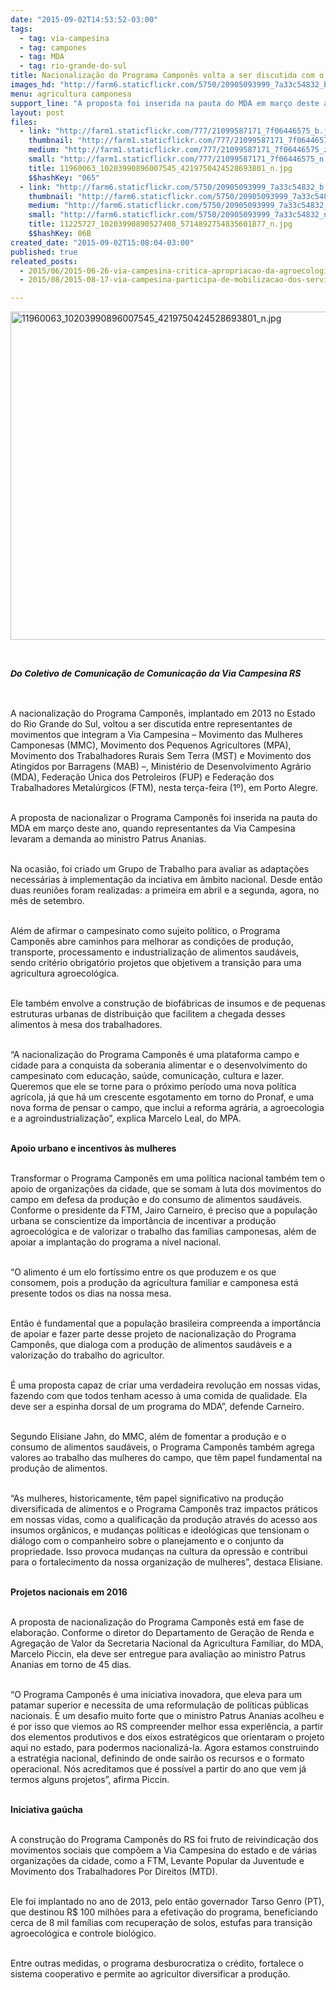 ```yaml
---
date: "2015-09-02T14:53:52-03:00"
tags:
  - tag: via-campesina
  - tag: campones
  - tag: MDA
  - tag: rio-grande-do-sul
title: Nacionalização do Programa Camponês volta a ser discutida com o MDA
images_hd: "http://farm6.staticflickr.com/5750/20905093999_7a33c54832_b.jpg"
menu: agricultura camponesa
support_line: "A proposta foi inserida na pauta do MDA em março deste ano, quando representantes da Via Campesina levaram a demanda ao ministro Patrus Ananias. "
layout: post
files:
  - link: "http://farm1.staticflickr.com/777/21099587171_7f06446575_b.jpg"
    thumbnail: "http://farm1.staticflickr.com/777/21099587171_7f06446575_t.jpg"
    medium: "http://farm1.staticflickr.com/777/21099587171_7f06446575_z.jpg"
    small: "http://farm1.staticflickr.com/777/21099587171_7f06446575_n.jpg"
    title: 11960063_10203990896007545_4219750424528693801_n.jpg
    $$hashKey: "065"
  - link: "http://farm6.staticflickr.com/5750/20905093999_7a33c54832_b.jpg"
    thumbnail: "http://farm6.staticflickr.com/5750/20905093999_7a33c54832_t.jpg"
    medium: "http://farm6.staticflickr.com/5750/20905093999_7a33c54832_z.jpg"
    small: "http://farm6.staticflickr.com/5750/20905093999_7a33c54832_n.jpg"
    title: 11225727_10203990890527408_5714892754835601877_n.jpg
    $$hashKey: 06B
created_date: "2015-09-02T15:08:04-03:00"
published: true
releated_posts:
  - 2015/06/2015-06-26-via-campesina-critica-apropriacao-da-agroecologia-pelo-capital.md
  - 2015/08/2015-08-17-via-campesina-participa-de-mobilizacao-dos-servidores-publicos-no-rs.md

---
```

<p><img alt="11960063_10203990896007545_4219750424528693801_n.jpg" height="525" src="http://farm1.staticflickr.com/777/21099587171_7f06446575_b.jpg" width="700" /></p>

<p>&nbsp;</p>

<p><strong><em><span style="color: rgb(0, 0, 0); font-family: Arial, sans-serif; line-height: 18.5714092254639px;">Do&nbsp;</span><b style="box-sizing: inherit; color: rgb(0, 0, 0); font-family: Arial, sans-serif; line-height: 18.5714092254639px;">Coletivo de Comunica&ccedil;&atilde;o</b><span style="color: rgb(0, 0, 0); font-family: Arial, sans-serif; line-height: 18.5714092254639px;">&nbsp;</span>de Comunica&ccedil;&atilde;o da Via Campesina RS</em></strong></p>

<p>&nbsp;</p>

<p>A nacionaliza&ccedil;&atilde;o do Programa Campon&ecirc;s, implantado em 2013 no Estado do Rio Grande do Sul, voltou a ser discutida entre representantes de movimentos que integram a Via Campesina &ndash; Movimento das Mulheres Camponesas (MMC), Movimento dos Pequenos Agricultores (MPA), Movimento dos Trabalhadores Rurais Sem Terra (MST) e Movimento dos Atingidos por Barragens (MAB) &ndash;, Minist&eacute;rio de Desenvolvimento Agr&aacute;rio (MDA), Federa&ccedil;&atilde;o &Uacute;nica dos Petroleiros (FUP) e Federa&ccedil;&atilde;o dos Trabalhadores Metal&uacute;rgicos (FTM), nesta ter&ccedil;a-feira (1&ordm;), em Porto Alegre.</p>

<p><br />
A proposta de nacionalizar o Programa Campon&ecirc;s foi inserida na pauta do MDA em mar&ccedil;o deste ano, quando representantes da Via Campesina levaram a demanda ao ministro Patrus Ananias.</p>

<p><br />
Na ocasi&atilde;o, foi criado um Grupo de Trabalho para avaliar as adapta&ccedil;&otilde;es necess&aacute;rias &agrave; implementa&ccedil;&atilde;o da inciativa em &acirc;mbito nacional. Desde ent&atilde;o duas reuni&otilde;es foram realizadas: a primeira em abril e a segunda, agora, no m&ecirc;s de setembro.</p>

<p><br />
Al&eacute;m de afirmar o campesinato como sujeito pol&iacute;tico, o Programa Campon&ecirc;s abre caminhos para melhorar as condi&ccedil;&otilde;es de produ&ccedil;&atilde;o, transporte, processamento e industrializa&ccedil;&atilde;o de alimentos saud&aacute;veis, sendo crit&eacute;rio obrigat&oacute;rio projetos que objetivem a transi&ccedil;&atilde;o para uma agricultura agroecol&oacute;gica.</p>

<p><br />
Ele tamb&eacute;m envolve a constru&ccedil;&atilde;o de biof&aacute;bricas de insumos e de pequenas estruturas urbanas de distribui&ccedil;&atilde;o que facilitem a chegada desses alimentos &agrave; mesa dos trabalhadores.</p>

<p><br />
&ldquo;A nacionaliza&ccedil;&atilde;o do Programa Campon&ecirc;s &eacute; uma plataforma campo e cidade para a conquista da soberania alimentar e o desenvolvimento do campesinato com educa&ccedil;&atilde;o, sa&uacute;de, comunica&ccedil;&atilde;o, cultura e lazer. Queremos que ele se torne para o pr&oacute;ximo per&iacute;odo uma nova pol&iacute;tica agr&iacute;cola, j&aacute; que h&aacute; um crescente esgotamento em torno do Pronaf, e uma nova forma de pensar o campo, que inclui a reforma agr&aacute;ria, a agroecologia e a agroindustrializa&ccedil;&atilde;o&rdquo;, explica Marcelo Leal, do MPA.</p>

<p><br />
<strong>Apoio urbano e incentivos &agrave;s mulheres</strong></p>

<p><br />
Transformar o Programa Campon&ecirc;s em uma pol&iacute;tica nacional tamb&eacute;m tem o apoio de organiza&ccedil;&otilde;es da cidade, que se somam &agrave; luta dos movimentos do campo em defesa da produ&ccedil;&atilde;o e do consumo de alimentos saud&aacute;veis. Conforme o presidente da FTM, Jairo Carneiro, &eacute; preciso que a popula&ccedil;&atilde;o urbana se conscientize da import&acirc;ncia de incentivar a produ&ccedil;&atilde;o agroecol&oacute;gica e de valorizar o trabalho das fam&iacute;lias camponesas, al&eacute;m de apoiar a implanta&ccedil;&atilde;o do programa a n&iacute;vel nacional.</p>

<p><br />
&ldquo;O alimento &eacute; um elo fort&iacute;ssimo entre os que produzem e os que consomem, pois a produ&ccedil;&atilde;o da agricultura familiar e camponesa est&aacute; presente todos os dias na nossa mesa.</p>

<p><br />
Ent&atilde;o &eacute; fundamental que a popula&ccedil;&atilde;o brasileira compreenda a import&acirc;ncia de apoiar e fazer parte desse projeto de nacionaliza&ccedil;&atilde;o do Programa Campon&ecirc;s, que dialoga com a produ&ccedil;&atilde;o de alimentos saud&aacute;veis e a valoriza&ccedil;&atilde;o do trabalho do agricultor.</p>

<p><br />
&Eacute; uma proposta capaz de criar uma verdadeira revolu&ccedil;&atilde;o em nossas vidas, fazendo com que todos tenham acesso &agrave; uma comida de qualidade. Ela deve ser a espinha dorsal de um programa do MDA&rdquo;, defende Carneiro.</p>

<p><br />
Segundo Elisiane Jahn, do MMC, al&eacute;m de fomentar a produ&ccedil;&atilde;o e o consumo de alimentos saud&aacute;veis, o Programa Campon&ecirc;s tamb&eacute;m agrega valores ao trabalho das mulheres do campo, que t&ecirc;m papel fundamental na produ&ccedil;&atilde;o de alimentos.</p>

<p><br />
&ldquo;As mulheres, historicamente, t&ecirc;m papel significativo na produ&ccedil;&atilde;o diversificada de alimentos e o Programa Campon&ecirc;s traz impactos pr&aacute;ticos em nossas vidas, como a qualifica&ccedil;&atilde;o da produ&ccedil;&atilde;o atrav&eacute;s do acesso aos insumos org&acirc;nicos, e mudan&ccedil;as pol&iacute;ticas e ideol&oacute;gicas que tensionam o di&aacute;logo com o companheiro sobre o planejamento e o conjunto da propriedade. Isso provoca mudan&ccedil;as na cultura da opress&atilde;o e contribui para o fortalecimento da nossa organiza&ccedil;&atilde;o de mulheres&rdquo;, destaca Elisiane.</p>

<p><br />
<strong>Projetos nacionais em 2016</strong></p>

<p><br />
A proposta de nacionaliza&ccedil;&atilde;o do Programa Campon&ecirc;s est&aacute; em fase de elabora&ccedil;&atilde;o. Conforme o diretor do Departamento de Gera&ccedil;&atilde;o de Renda e Agrega&ccedil;&atilde;o de Valor da Secretaria Nacional da Agricultura Familiar, do MDA, Marcelo Piccin, ela deve ser entregue para avalia&ccedil;&atilde;o ao ministro Patrus Ananias em torno de 45 dias.</p>

<p><br />
&ldquo;O Programa Campon&ecirc;s &eacute; uma iniciativa inovadora, que eleva para um patamar superior e necessita de uma reformula&ccedil;&atilde;o de pol&iacute;ticas p&uacute;blicas nacionais. &Eacute; um desafio muito forte que o ministro Patrus Ananias acolheu e &eacute; por isso que viemos ao RS compreender melhor essa experi&ecirc;ncia, a partir dos elementos produtivos e dos eixos estrat&eacute;gicos que orientaram o projeto aqui no estado, para podermos nacionaliz&aacute;-la. Agora estamos construindo a estrat&eacute;gia nacional, definindo de onde sair&atilde;o os recursos e o formato operacional. N&oacute;s acreditamos que &eacute; poss&iacute;vel a partir do ano que vem j&aacute; termos alguns projetos&rdquo;, afirma Piccin.</p>

<p><br />
<strong>Iniciativa ga&uacute;cha</strong></p>

<p><br />
A constru&ccedil;&atilde;o do Programa Campon&ecirc;s do RS foi fruto de reivindica&ccedil;&atilde;o dos movimentos sociais que comp&otilde;em a Via Campesina do estado e de v&aacute;rias organiza&ccedil;&otilde;es da cidade, como a FTM, Levante Popular da Juventude e Movimento dos Trabalhadores Por Direitos (MTD).</p>

<p><br />
Ele foi implantado no ano de 2013, pelo ent&atilde;o governador Tarso Genro (PT), que destinou R$ 100 milh&otilde;es para a efetiva&ccedil;&atilde;o do programa, beneficiando cerca de 8 mil fam&iacute;lias com recupera&ccedil;&atilde;o de solos, estufas para transi&ccedil;&atilde;o agroecol&oacute;gica e controle biol&oacute;gico.</p>

<p><br />
Entre outras medidas, o programa desburocratiza o cr&eacute;dito, fortalece o sistema cooperativo e permite ao agricultor diversificar a produ&ccedil;&atilde;o.</p>
